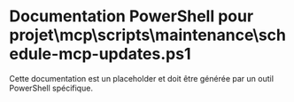 # Documentation PowerShell pour projet\mcp\scripts\maintenance\schedule-mcp-updates.ps1

Cette documentation est un placeholder et doit être générée par un outil PowerShell spécifique.
